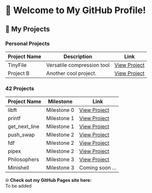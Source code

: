 # 🚀 Welcome to My GitHub Profile!

## 🌟 My Projects

### Personal Projects

| Project Name | Description                   | Link                          |
|--------------|-------------------------------|-------------------------------|
| TinyFile    | Versatile compression tool     | [View Project](https://github.com/EstivalSolstice/TinyFile)   |
| Project B    | Another cool project.         | [View Project](https://...)   |

### 42 Projects

| Project Name | Milestone                           | Link                          |
|--------------|---------------------------------------|-------------------------------|
| libft    | Milestone 0  | [View Project](https://github.com/EstivalSolstice/libft)   |
| printf    | Milestone 1          | [View Project](https://github.com/EstivalSolstice/printf)   |
| get_next_line    | Milestone 1          | [View Project](https://github.com/EstivalSolstice/get_next_line)   |
| push_swap    | Milestone 2          | [View Project](https://github.com/EstivalSolstice/push_swap)   |
| fdf    | Milestone 2          | [View Project](https://github.com/EstivalSolstice/FdF)   |
| pipex    | Milestone 2          | [View Project](https://github.com/EstivalSolstice/pipex)   |
| Philosophers    | Milestone 3          | [View Project](https://github.com/EstivalSolstice/Philospophers)   |
| Minishell    | Milestone 3          | Coming soon ...   |

🌐 **Check out my GitHub Pages site here:**  
To be added
